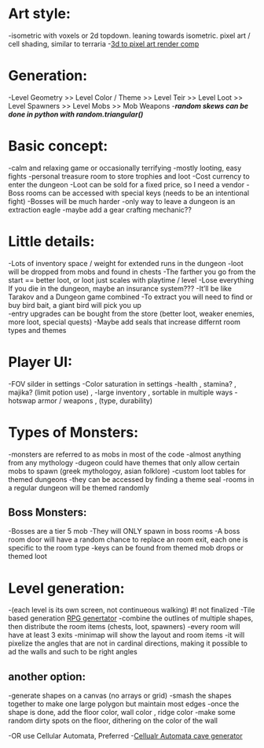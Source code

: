 # Art style:
  -isometric with voxels or 2d topdown. leaning towards isometric. pixel art / cell shading, similar to terraria
  -[3d to pixel art render comp](https://www.youtube.com/watch?v=1FrIBkuq0ZI)

# Generation:
   -Level Geometry >> Level Color / Theme >> Level Teir >> Level Loot >> Level Spawners >> Level Mobs >> Mob Weapons
   -***random skews can be done in python with random.triangular()***
# Basic concept: 
   -calm and relaxing game or occasionally terrifying
   -mostly looting, easy fights
   -personal treasure room to store trophies and loot
   -Cost currency to enter the dungeon
   -Loot can be sold for a fixed price, so I need a vendor
   -Boss rooms can be accessed with special keys (needs to be an intentional fight)
      -Bosses will be much harder 
   -only way to leave a dungeon is an extraction eagle
   -maybe add a gear crafting mechanic??
# Little details:
   -Lots of inventory space / weight for extended runs in the dungeon
   -loot will be dropped from mobs and found in chests
   -The farther you go from the start == better loot, or loot just scales with playtime / level
   -Lose everything If you die in the dungeon, maybe an insurance system???
   -It’ll be like Tarakov and a Dungeon game combined
   -To extract you will need to find or buy bird bait, a giant bird will pick you up	
   -entry upgrades can be bought from the store (better loot, weaker enemies, more loot, special quests) 
   -Maybe add seals that increase differnt room types and themes
# Player UI:
   -FOV silder in settings
   -Color saturation in settings
   -health ,  stamina? , majika? (limit potion use) , 
   -large inventory , sortable in multiple ways
   -hotswap armor / weapons , (type, durability)
    
# Types of Monsters:
   -monsters are referred to as mobs in most of the code
   -almost anything from any mythology
   -dugeon could have themes that only allow certain mobs to spawn (greek mythologoy, asian folklore)
   -custom loot tables for themed dungeons
   -they can be accessed by finding a theme seal
   -rooms in a regular dungeon will be themed randomly
## Boss Monsters:
   -Bosses are a tier 5 mob
   -They will ONLY spawn in boss rooms
   -A boss room door will have a random chance to replace an room exit, each one is specific to the room type
   -keys can be found from themed mob drops or themed loot
   
# Level generation: 
   -(each level is its own screen, not continueous walking) #! not finalized
   -Tile based generation [RPG genertator](https://donjon.bin.sh/)
   -combine the outlines of multiple shapes, then distribute the room items (chests, loot, spawners)
   -every room will have at least 3 exits 
   -minimap will show the layout and room items
   -it will pixelize the angles that are not in cardinal directions, making it possible to ad the walls and such to be right angles
   
## another option:
   -generate shapes on a canvas (no arrays or grid)
   -smash the shapes together to make one large polygon but maintain most edges
   -once the shape is done, add the floor color, wall color , ridge color
   -make some random dirty spots on the floor, dithering on the color of the wall
    
   -OR use Cellular Automata, Preferred 
      -[Cellualr Automata cave generator](http://pixelenvy.ca/wa/ca_cave.html)
